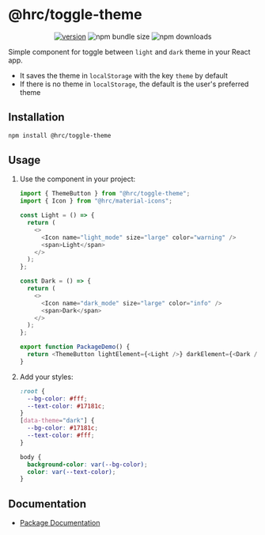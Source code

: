 # @hrc/toggle-theme

<!-- markdownlint-disable MD033 -->
<div align="center">

[![version](https://img.shields.io/npm/v/%40hrc%2Ftoggle-theme)](https://www.npmjs.com/package/@hrc/toggle-theme)
![npm bundle size](https://img.shields.io/bundlephobia/minzip/%40hrc%2Ftoggle-theme)
![npm downloads](https://img.shields.io/npm/dm/%40hrc%2Ftoggle-theme)

</div>

Simple component for toggle between `light` and `dark` theme in your React app.

- It saves the theme in `localStorage` with the key `theme` by default
- If there is no theme in `localStorage`, the default is the user's preferred
  theme

## Installation

```bash
npm install @hrc/toggle-theme
```

## Usage

1. Use the component in your project:

   ```js
   import { ThemeButton } from "@hrc/toggle-theme";
   import { Icon } from "@hrc/material-icons";

   const Light = () => {
     return (
       <>
         <Icon name="light_mode" size="large" color="warning" />
         <span>Light</span>
       </>
     );
   };

   const Dark = () => {
     return (
       <>
         <Icon name="dark_mode" size="large" color="info" />
         <span>Dark</span>
       </>
     );
   };

   export function PackageDemo() {
     return <ThemeButton lightElement={<Light />} darkElement={<Dark />} />;
   }
   ```

2. Add your styles:

   ```css
   :root {
     --bg-color: #fff;
     --text-color: #17181c;
   }
   [data-theme="dark"] {
     --bg-color: #17181c;
     --text-color: #fff;
   }

   body {
     background-color: var(--bg-color);
     color: var(--text-color);
   }
   ```

## Documentation

- [Package Documentation](https://hdoc1509.github.io/hrc/packages/toggle-theme/)
